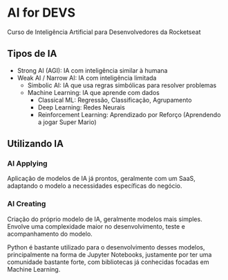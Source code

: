 # AI for DEVS
Curso de Inteligência Artificial para Desenvolvedores da Rocketseat

## Tipos de IA
- Strong AI (AGI): IA com inteligência similar à humana
- Weak AI / Narrow AI: IA com inteligência limitada
  - Simbolic AI: IA que usa regras simbólicas para resolver problemas
  - Machine Learning: IA que aprende com dados
    - Classical ML: Regressão, Classificação, Agrupamento
    - Deep Learning: Redes Neurais
    - Reinforcement Learning: Aprendizado por Reforço (Aprendendo a jogar Super Mario)

## Utilizando IA
### AI Applying
Aplicação de modelos de IA já prontos, geralmente com um SaaS, adaptando o modelo a necessidades específicas do negócio.

### AI Creating
Criação do próprio modelo de IA, geralmente modelos mais simples. Envolve uma complexidade maior no desenvolvimento, teste e acompanhamento do modelo.

Python é bastante utilizado para o desenvolvimento desses modelos, principalmente na forma de Jupyter Notebooks, justamente por ter uma comunidade bastante forte, com bibliotecas já conhecidas focadas em Machine Learning.